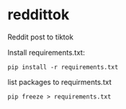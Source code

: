 # reddittok

Reddit post to tiktok

Install requirements.txt:

```
pip install -r requirements.txt
```

list packages to requirments.txt

```
pip freeze > requirements.txt
```

